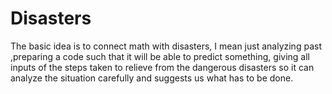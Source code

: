 # Disasters
The basic idea is to connect math with disasters, I mean just analyzing past ,preparing a code such that it will be able to predict something, giving all inputs of the steps taken to relieve from the dangerous disasters so it can analyze the situation carefully and suggests us what has to be done. 
